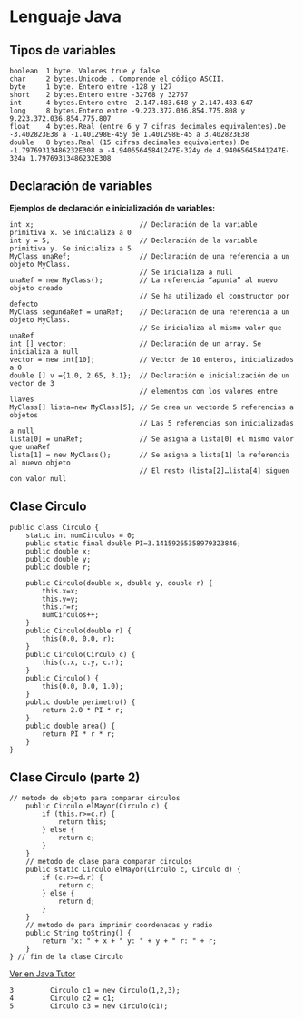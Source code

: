 # Lenguaje Java

## Tipos de variables

```
boolean  1 byte. Valores true y false
char     2 bytes.Unicode . Comprende el código ASCII.
byte     1 byte. Entero entre -128 y 127
short    2 bytes.Entero entre -32768 y 32767
int      4 bytes.Entero entre -2.147.483.648 y 2.147.483.647
long     8 bytes.Entero entre -9.223.372.036.854.775.808 y 9.223.372.036.854.775.807
float    4 bytes.Real (entre 6 y 7 cifras decimales equivalentes).De -3.402823E38 a -1.401298E-45y de 1.401298E-45 a 3.402823E38
double   8 bytes.Real (15 cifras decimales equivalentes).De -1.79769313486232E308 a -4.94065645841247E-324y de 4.94065645841247E-324a 1.79769313486232E308
```

## Declaración de variables

**Ejemplos de declaración e inicialización de variables:**
```
int x;                          // Declaración de la variable primitiva x. Se inicializa a 0
int y = 5;                      // Declaración de la variable primitiva y. Se inicializa a 5
MyClass unaRef;                 // Declaración de una referencia a un objeto MyClass.
                                // Se inicializa a null
unaRef = new MyClass();         // La referencia “apunta” al nuevo objeto creado
                                // Se ha utilizado el constructor por defecto
MyClass segundaRef = unaRef;    // Declaración de una referencia a un objeto MyClass.
                                // Se inicializa al mismo valor que unaRef
int [] vector;                  // Declaración de un array. Se inicializa a null
vector = new int[10];           // Vector de 10 enteros, inicializados a 0
double [] v ={1.0, 2.65, 3.1};  // Declaración e inicialización de un vector de 3
                                // elementos con los valores entre llaves
MyClass[] lista=new MyClass[5]; // Se crea un vectorde 5 referencias a objetos
                                // Las 5 referencias son inicializadas a null
lista[0] = unaRef;              // Se asigna a lista[0] el mismo valor que unaRef
lista[1] = new MyClass();       // Se asigna a lista[1] la referencia al nuevo objeto
                                // El resto (lista[2]…lista[4] siguen con valor null
```

## Clase Circulo

   
```
public class Circulo {
    static int numCirculos = 0;
    public static final double PI=3.14159265358979323846;
    public double x;
    public double y;
    public double r;

    public Circulo(double x, double y, double r) {
        this.x=x;
        this.y=y;
        this.r=r;
        numCirculos++;
    }
    public Circulo(double r) {
        this(0.0, 0.0, r);
    }
    public Circulo(Circulo c) {
        this(c.x, c.y, c.r);
    }
    public Circulo() {
        this(0.0, 0.0, 1.0);
    }
    public double perimetro() {
        return 2.0 * PI * r;
    }
    public double area() {
        return PI * r * r;
    }
}
```
## Clase Circulo (parte 2)

```
// metodo de objeto para comparar circulos
    public Circulo elMayor(Circulo c) {
        if (this.r>=c.r) {
            return this;
        } else {
            return c;
        }
    }
    // metodo de clase para comparar circulos
    public static Circulo elMayor(Circulo c, Circulo d) {
        if (c.r>=d.r) {
            return c;
        } else {
            return d;
        }
    }
    // metodo de para imprimir coordenadas y radio
    public String toString() {
        return "x: " + x + " y: " + y + " r: " + r;
    }
} // fin de la clase Circulo
```
[Ver en Java Tutor](https://pythontutor.com/visualize.html#code=public%20class%20Circulo%20%20%7B%0A%20%20%20%20public%20static%20void%20main%28String%5B%5D%20args%29%20%7B%0A%20%20%20%20%20%20Circulo%20c1%20%3D%20new%20Circulo%281,2,3%29%3B%0A%20%20%20%20%20%20Circulo%20c2%20%3D%20c1%3B%0A%20%20%20%20%20%20Circulo%20c3%20%3D%20new%20Circulo%28c1%29%3B%0A%0A%20%20%20%20%7D%0A%20%20%20%20static%20int%20numCirculos%20%3D%200%3B%0A%20%20%20%20public%20static%20final%20double%20PI%3D3.14159265358979323846%3B%0A%20%20%20%20public%20double%20x%3B%0A%20%20%20%20public%20double%20y%3B%0A%20%20%20%20public%20double%20r%3B%0A%0A%20%20%20%20public%20Circulo%28double%20x,%20double%20y,%20double%20r%29%20%7B%0A%20%20%20%20%20%20%20%20this.x%3Dx%3B%0A%20%20%20%20%20%20%20%20this.y%3Dy%3B%0A%20%20%20%20%20%20%20%20this.r%3Dr%3B%0A%20%20%20%20%20%20%20%20numCirculos%2B%2B%3B%0A%20%20%20%20%7D%0A%20%20%20%20public%20Circulo%28double%20r%29%20%7B%0A%20%20%20%20%20%20%20%20this%280.0,%200.0,%20r%29%3B%0A%20%20%20%20%7D%0A%20%20%20%20public%20Circulo%28Circulo%20c%29%20%7B%0A%20%20%20%20%20%20%20%20this%28c.x,%20c.y,%20c.r%29%3B%0A%20%20%20%20%7D%0A%20%20%20%20public%20Circulo%28%29%20%7B%0A%20%20%20%20%20%20%20%20this%280.0,%200.0,%201.0%29%3B%0A%20%20%20%20%7D%0A%20%20%20%20public%20double%20perimetro%28%29%20%7B%0A%20%20%20%20%20%20%20%20return%202.0%20*%20PI%20*%20r%3B%0A%20%20%20%20%7D%0A%20%20%20%20public%20double%20area%28%29%20%7B%0A%20%20%20%20%20%20%20%20return%20PI%20*%20r%20*%20r%3B%0A%20%20%20%20%7D%0A%7D&cumulative=false&curInstr=29&heapPrimitives=nevernest&mode=display&origin=opt-frontend.js&py=java&rawInputLstJSON=%5B%5D&textReferences=false)
```
3	      Circulo c1 = new Circulo(1,2,3);
4	      Circulo c2 = c1;
5	      Circulo c3 = new Circulo(c1);
```


